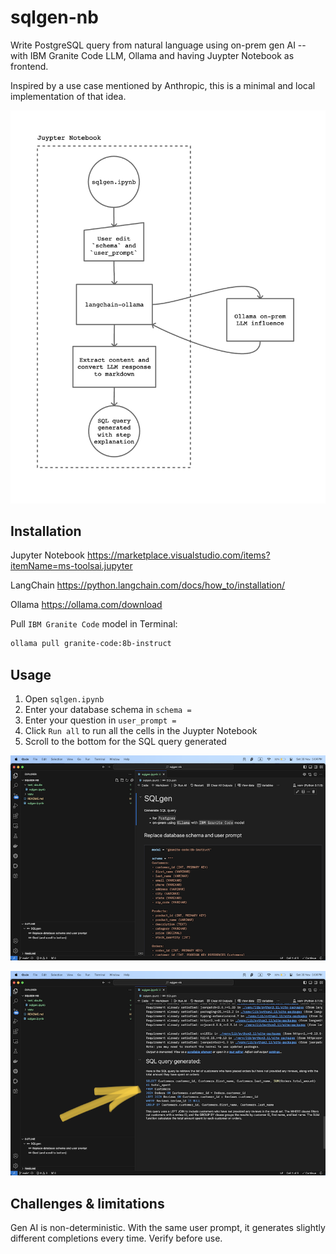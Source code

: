 # sqlgen-nb

Write PostgreSQL query from natural language using on-prem gen AI -- with IBM Granite Code LLM, Ollama and having Juypter Notebook as frontend. 

Inspired by a use case mentioned by Anthropic, this is a minimal and local implementation of that idea. 

![Flowchart](img/flowchart.png)

## Installation 

Jupyter Notebook https://marketplace.visualstudio.com/items?itemName=ms-toolsai.jupyter 

LangChain https://python.langchain.com/docs/how_to/installation/

Ollama https://ollama.com/download 

Pull `IBM Granite Code` model in Terminal: 

```zsh
ollama pull granite-code:8b-instruct 
```

## Usage 

1. Open `sqlgen.ipynb` 
2. Enter your database schema in `schema =` 
3. Enter your question in `user_prompt =` 
4. Click `Run all` to run all the cells in the Juypter Notebook 
5. Scroll to the bottom for the SQL query generated 

![Enter schema and user prompt](img/screen1.png)

![SQL query, GET!](img/screen2.png)

## Challenges & limitations 

Gen AI is non-deterministic. With the same user prompt, it generates slightly different completions every time. Verify before use. 

